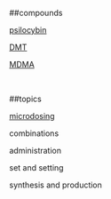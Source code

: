 ##compounds

[psilocybin](psilocybin.md)

[DMT](DMT.md)

[MDMA](MDMA.md)

&nbsp;

##topics

[microdosing](microdosing.md)

combinations

administration

set and setting

synthesis and production




